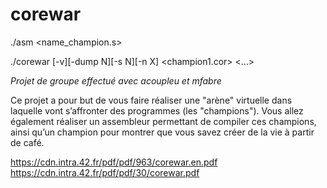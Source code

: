 # corewar
./asm <name_champion.s>

./corewar [-v][-dump N][-s N][-n X]	<champion1.cor> <...>

*Projet de groupe effectué avec acoupleu et mfabre*

Ce projet a pour but de vous faire réaliser une "arène" virtuelle dans laquelle
vont s’affronter des programmes (les "champions"). Vous allez également réaliser un
assembleur permettant de compiler ces champions, ainsi qu’un champion pour montrer
que vous savez créer de la vie à partir de café.

https://cdn.intra.42.fr/pdf/pdf/963/corewar.en.pdf
https://cdn.intra.42.fr/pdf/pdf/30/corewar.pdf
